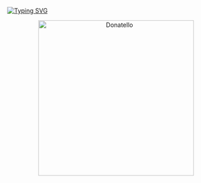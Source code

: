 [![Typing SVG](https://readme-typing-svg.demolab.com?font=Fira+Code&size=37&duration=4000&pause=1000&background=FF903200&center=true&vCenter=true&width=1000&lines=Hi+there+I'm+Rodrigo.;Computer+Scientist+%7C+Backend+Developer)](https://git.io/typing-svg)

<p align="center">
  <img src="https://media0.giphy.com/media/v1.Y2lkPTc5MGI3NjExNHA3b2dzNjhqYmMwdGZlNWc4MXB6dGZwMXQzNWJndWw2N256cGJ6NyZlcD12MV9pbnRlcm5hbF9naWZfYnlfaWQmY3Q9Zw/cFdHXXm5GhJsc/giphy.gif" width="360" alt="Donatello"/>
</p>


<!--
**rodrigoavilaCS/rodrigoavilaCS** is a ✨ _special_ ✨ repository because its `README.md` (this file) appears on your GitHub profile.

Here are some ideas to get you started:

- 🔭 I’m currently working on ...
- 🌱 I’m currently learning ...
- 👯 I’m looking to collaborate on ...
- 🤔 I’m looking for help with ...
- 💬 Ask me about ...
- 📫 How to reach me: ...
- 😄 Pronouns: ...
- ⚡ Fun fact: ...
-->


